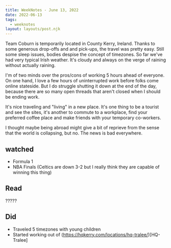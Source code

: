 ```yaml
---
title: WeekNotes - June 13, 2022
date: 2022-06-13
tags:
  - weeknotes 
layout: layouts/post.njk
---
```

Team Coburn is temporarily located in County Kerry, Ireland. Thanks to some generous drop-offs and and pick-ups, the travel was pretty easy. Still some sleep issues, bodies despise the concept of timezones. So far we've had very typical Irish weather. It's cloudy and always on the verge of raining without actually raining.

I'm of two minds over the pros/cons of working 5 hours ahead of everyone. On one hand, I love a few hours of uninterrupted work before folks come online stateside. But I do struggle shutting it down at the end of the day, because there are so many open threads that aren't closed when I should be ending work. 

It's nice traveling and "living" in a new place. It's one thing to be a tourist and see the sites, it's another to commute to a workplace, find your preferred coffee place and make friends with your temporary co-workers.

I thought maybe being abroad might give a bit of reprieve from the sense that the world is collapsing, but no. The news is bad everywhere.

## watched
- Formula 1
- NBA Finals (Celtics are down 3-2 but I really think they are capable of winning this thing)

## Read
?????

## Did
- Traveled 5 timezones with young children
- Started working out of (https://hqkerry.com/locations/hq-tralee/)[HQ-Tralee]
